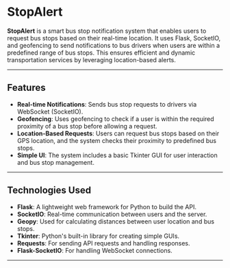 # StopAlert

**StopAlert** is a smart bus stop notification system that enables users to request bus stops based on their real-time location. It uses Flask, SocketIO, and geofencing to send notifications to bus drivers when users are within a predefined range of bus stops. This ensures efficient and dynamic transportation services by leveraging location-based alerts.

---

## Features

- **Real-time Notifications**: Sends bus stop requests to drivers via WebSocket (SocketIO).
- **Geofencing**: Uses geofencing to check if a user is within the required proximity of a bus stop before allowing a request.
- **Location-Based Requests**: Users can request bus stops based on their GPS location, and the system checks their proximity to predefined bus stops.
- **Simple UI**: The system includes a basic Tkinter GUI for user interaction and bus stop management.

---

## Technologies Used

- **Flask**: A lightweight web framework for Python to build the API.
- **SocketIO**: Real-time communication between users and the server.
- **Geopy**: Used for calculating distances between user location and bus stops.
- **Tkinter**: Python's built-in library for creating simple GUIs.
- **Requests**: For sending API requests and handling responses.
- **Flask-SocketIO**: For handling WebSocket connections.

---

